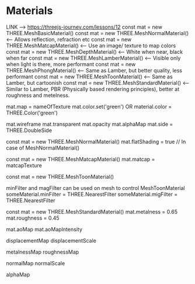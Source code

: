 # Materials

LINK --> https://threejs-journey.com/lessons/12
const mat = new THREE.MeshBasicMaterial()
const mat = new THREE.MeshNormalMaterial()  <-- Allows reflection, refraction etc
const mat = new THREE.MeshMatcapMaterial()  <-- Use an image/ texture to map colors
const mat = new THREE.MeshDepthMaterial()   <-- White when near, black when far
const mat = new THREE.MeshLamberMaterial()  <-- Visible only when light is there, more performant
const mat = new THREE.MeshPhongMaterial()   <-- Same as Lamber, but better quality, less performant
const mat = new THREE.MeshToonMaterial()    <-- Same as Lamber, but cartoonish
const mat = new THREE.MeshStandardMaterial()  <-- Similar to Lamber, PBR (Physically based rendering principles), better at roughness and metelness.

mat.map = nameOfTexture
mat.color.set('green') OR material.color = THREE.Color('green')

mat.wireframe
mat.transparent
mat.opacity
mat.alphaMap
mat.side = THREE.DoubleSide

const mat = new THREE.MeshNormalMaterial()
mat.flatShading = true // In case of MeshNormalMaterial()

const mat = new THREE.MeshMatcapMaterial()
mat.matcap = matcapTexture


const mat = new THREE.MeshToonMaterial()

minFilter and magFilter can be used on mesh to control MeshToonMaterial
someMaterial.minFilter = THREE.NearestFilter
someMaterial.migFilter = THREE.NearestFilter

const mat = new THREE.MeshStandardMaterial()
mat.metalness = 0.65
mat.roughness = 0.45

mat.aoMap
mat.aoMapIntensity

displacementMap
displacementScale

metalnessMap
roughnessMap

normalMap
normalScale

alphaMap
